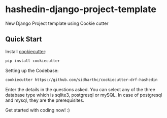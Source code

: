 # hashedin-django-project-template
New Django Project template using Cookie cutter

## Quick Start

Install [cookiecutter](https://github.com/audreyr/cookiecutter):
```bash
pip install cookiecutter
```

Setting up the Codebase:
```bash
cookiecutter https://github.com/sidharthc/cookiecutter-drf-hashedin
```

Enter the  details in the questions asked.
You can select any of the three database type which is sqlite3, postgresql or mySQL. In case of postgresql and mysql, they are the prerequisites.

Get started with coding now! :)
